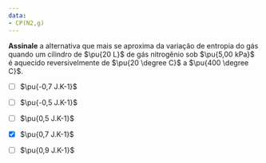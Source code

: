 ```yaml
---
data:
- CP(N2,g)
---
```

**Assinale** a alternativa que mais se aproxima da variação de entropia do gás quando um cilindro de $\pu{20 L}$ de gás nitrogênio sob $\pu{5,00 kPa}$ é aquecido reversivelmente de $\pu{20 \degree C}$ a $\pu{400 \degree C}$.

 - [ ] $\pu{-0,7 J.K-1}$
 - [ ] $\pu{-0,5 J.K-1}$
 - [ ] $\pu{0,5 J.K-1}$
 - [x] $\pu{0,7 J.K-1}$
 - [ ] $\pu{0,9 J.K-1}$

